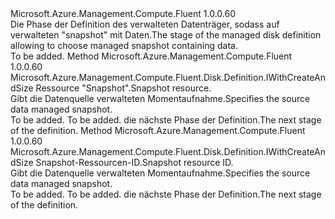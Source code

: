 <Type Name="IWithDataDiskFromSnapshot" FullName="Microsoft.Azure.Management.Compute.Fluent.Disk.Definition.IWithDataDiskFromSnapshot">
  <TypeSignature Language="C#" Value="public interface IWithDataDiskFromSnapshot" />
  <TypeSignature Language="ILAsm" Value=".class public interface auto ansi abstract IWithDataDiskFromSnapshot" />
  <TypeSignature Language="DocId" Value="T:Microsoft.Azure.Management.Compute.Fluent.Disk.Definition.IWithDataDiskFromSnapshot" />
  <TypeSignature Language="VB.NET" Value="Public Interface IWithDataDiskFromSnapshot" />
  <TypeSignature Language="F#" Value="type IWithDataDiskFromSnapshot = interface" />
  <AssemblyInfo>
    <AssemblyName>Microsoft.Azure.Management.Compute.Fluent</AssemblyName>
    <AssemblyVersion>1.0.0.60</AssemblyVersion>
  </AssemblyInfo>
  <Interfaces />
  <Docs>
    <summary>
            <span data-ttu-id="fc9e0-101">Die Phase der Definition des verwalteten Datenträger, sodass auf verwalteten "snapshot" mit Daten.</span><span class="sxs-lookup"><span data-stu-id="fc9e0-101">The stage of the managed disk definition allowing to choose managed snapshot containing data.</span></span>
            </summary>
    <remarks>To be added.</remarks>
  </Docs>
  <Members>
    <Member MemberName="FromSnapshot">
      <MemberSignature Language="C#" Value="public Microsoft.Azure.Management.Compute.Fluent.Disk.Definition.IWithCreateAndSize FromSnapshot (Microsoft.Azure.Management.Compute.Fluent.ISnapshot snapshot);" />
      <MemberSignature Language="ILAsm" Value=".method public hidebysig newslot virtual instance class Microsoft.Azure.Management.Compute.Fluent.Disk.Definition.IWithCreateAndSize FromSnapshot(class Microsoft.Azure.Management.Compute.Fluent.ISnapshot snapshot) cil managed" />
      <MemberSignature Language="DocId" Value="M:Microsoft.Azure.Management.Compute.Fluent.Disk.Definition.IWithDataDiskFromSnapshot.FromSnapshot(Microsoft.Azure.Management.Compute.Fluent.ISnapshot)" />
      <MemberSignature Language="VB.NET" Value="Public Function FromSnapshot (snapshot As ISnapshot) As IWithCreateAndSize" />
      <MemberSignature Language="F#" Value="abstract member FromSnapshot : Microsoft.Azure.Management.Compute.Fluent.ISnapshot -&gt; Microsoft.Azure.Management.Compute.Fluent.Disk.Definition.IWithCreateAndSize" Usage="iWithDataDiskFromSnapshot.FromSnapshot snapshot" />
      <MemberType>Method</MemberType>
      <AssemblyInfo>
        <AssemblyName>Microsoft.Azure.Management.Compute.Fluent</AssemblyName>
        <AssemblyVersion>1.0.0.60</AssemblyVersion>
      </AssemblyInfo>
      <ReturnValue>
        <ReturnType>Microsoft.Azure.Management.Compute.Fluent.Disk.Definition.IWithCreateAndSize</ReturnType>
      </ReturnValue>
      <Parameters>
        <Parameter Name="snapshot" Type="Microsoft.Azure.Management.Compute.Fluent.ISnapshot" />
      </Parameters>
      <Docs>
        <param name="snapshot"><span data-ttu-id="fc9e0-102">Ressource "Snapshot".</span><span class="sxs-lookup"><span data-stu-id="fc9e0-102">Snapshot resource.</span></span></param>
        <summary>
            <span data-ttu-id="fc9e0-103">Gibt die Datenquelle verwalteten Momentaufnahme.</span><span class="sxs-lookup"><span data-stu-id="fc9e0-103">Specifies the source data managed snapshot.</span></span>
            </summary>
        <returns>To be added.</returns>
        <remarks>To be added.</remarks>
        <return><span data-ttu-id="fc9e0-104">die nächste Phase der Definition.</span><span class="sxs-lookup"><span data-stu-id="fc9e0-104">The next stage of the definition.</span></span></return>
      </Docs>
    </Member>
    <Member MemberName="FromSnapshot">
      <MemberSignature Language="C#" Value="public Microsoft.Azure.Management.Compute.Fluent.Disk.Definition.IWithCreateAndSize FromSnapshot (string snapshotId);" />
      <MemberSignature Language="ILAsm" Value=".method public hidebysig newslot virtual instance class Microsoft.Azure.Management.Compute.Fluent.Disk.Definition.IWithCreateAndSize FromSnapshot(string snapshotId) cil managed" />
      <MemberSignature Language="DocId" Value="M:Microsoft.Azure.Management.Compute.Fluent.Disk.Definition.IWithDataDiskFromSnapshot.FromSnapshot(System.String)" />
      <MemberSignature Language="VB.NET" Value="Public Function FromSnapshot (snapshotId As String) As IWithCreateAndSize" />
      <MemberSignature Language="F#" Value="abstract member FromSnapshot : string -&gt; Microsoft.Azure.Management.Compute.Fluent.Disk.Definition.IWithCreateAndSize" Usage="iWithDataDiskFromSnapshot.FromSnapshot snapshotId" />
      <MemberType>Method</MemberType>
      <AssemblyInfo>
        <AssemblyName>Microsoft.Azure.Management.Compute.Fluent</AssemblyName>
        <AssemblyVersion>1.0.0.60</AssemblyVersion>
      </AssemblyInfo>
      <ReturnValue>
        <ReturnType>Microsoft.Azure.Management.Compute.Fluent.Disk.Definition.IWithCreateAndSize</ReturnType>
      </ReturnValue>
      <Parameters>
        <Parameter Name="snapshotId" Type="System.String" />
      </Parameters>
      <Docs>
        <param name="snapshotId"><span data-ttu-id="fc9e0-105">Snapshot-Ressourcen-ID.</span><span class="sxs-lookup"><span data-stu-id="fc9e0-105">Snapshot resource ID.</span></span></param>
        <summary>
            <span data-ttu-id="fc9e0-106">Gibt die Datenquelle verwalteten Momentaufnahme.</span><span class="sxs-lookup"><span data-stu-id="fc9e0-106">Specifies the source data managed snapshot.</span></span>
            </summary>
        <returns>To be added.</returns>
        <remarks>To be added.</remarks>
        <return><span data-ttu-id="fc9e0-107">die nächste Phase der Definition.</span><span class="sxs-lookup"><span data-stu-id="fc9e0-107">The next stage of the definition.</span></span></return>
      </Docs>
    </Member>
  </Members>
</Type>